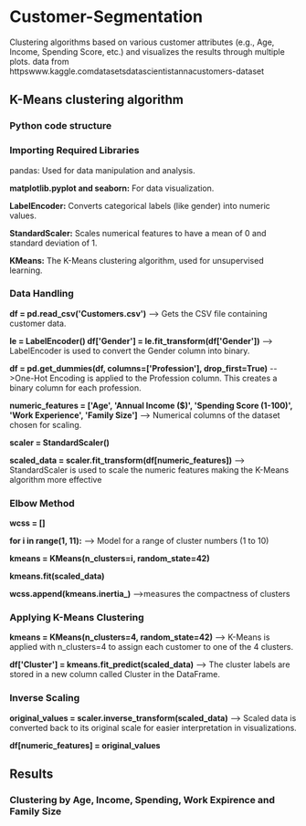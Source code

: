 # Customer-Segmentation
Clustering algorithms based on various customer attributes (e.g., Age, Income, Spending Score, etc.) and visualizes the results through multiple plots. data from httpswww.kaggle.comdatasetsdatascientistannacustomers-dataset
## K-Means clustering algorithm
### Python code structure 
### Importing Required Libraries
pandas: Used for data manipulation and analysis.

**matplotlib.pyplot and seaborn:** For data visualization.

**LabelEncoder:** Converts categorical labels (like gender) into numeric values.

**StandardScaler:** Scales numerical features to have a mean of 0 and standard deviation of 1.

**KMeans:** The K-Means clustering algorithm, used for unsupervised learning.
### Data Handling
**df = pd.read_csv('Customers.csv')**   --> Gets the CSV file containing customer data.

**le = LabelEncoder() 
df['Gender'] = le.fit_transform(df['Gender'])**  --> LabelEncoder is used to convert the Gender column into binary. 

**df = pd.get_dummies(df, columns=['Profession'], drop_first=True)** -->One-Hot Encoding is applied to the Profession column. This creates a binary column for each profession.

**numeric_features = ['Age', 'Annual Income ($)', 'Spending Score (1-100)', 'Work Experience', 'Family Size']** --> Numerical columns of the dataset chosen for scaling.

**scaler = StandardScaler()**  

**scaled_data = scaler.fit_transform(df[numeric_features])** --> StandardScaler is used to scale the numeric features  making the K-Means algorithm more effective
### Elbow Method 
**wcss = []**

**for i in range(1, 11):** --> Model for a range of cluster numbers (1 to 10)

   **kmeans = KMeans(n_clusters=i, random_state=42)**
   
   **kmeans.fit(scaled_data)**
    
   **wcss.append(kmeans.inertia_)** -->measures the compactness of clusters 
###  Applying K-Means Clustering
**kmeans = KMeans(n_clusters=4, random_state=42)** --> K-Means is applied with n_clusters=4 to assign each customer to one of the 4 clusters.

**df['Cluster'] = kmeans.fit_predict(scaled_data)** --> The cluster labels are stored in a new column called Cluster in the DataFrame.
### Inverse Scaling
**original_values = scaler.inverse_transform(scaled_data)** --> Scaled data is converted back to its original scale for easier interpretation in visualizations.

**df[numeric_features] = original_values**
## Results 
### Clustering by Age, Income, Spending, Work Expirence and  Family Size
